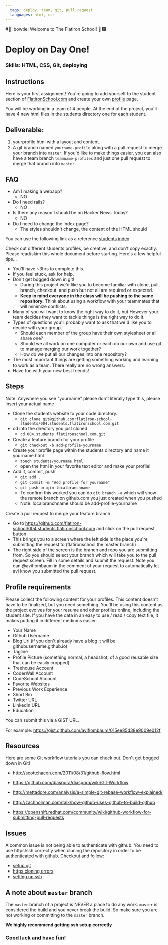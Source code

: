 ```yaml
---
  tags: deploy, team, git, pull request
  languages: html, css
---
```

#:confetti_ball: :bowtie: Welcome to The Flatiron School! :tada: :fireworks:

# Deploy on Day One!

### Skills: HTML, CSS, Git, deploying

## Instructions

Here is your first assignment! You're going to add yourself to the student section of [FlatironSchool.com](http://students.flatironschool.com) and create your own [profile](http://students.flatironschool.com/students/tiffany_peon_profile.html) page. 

You will be working in a team of 4 people.  At the end of the project, you'll have 4 new html files in the students directory one for each student.

## Deliverable:

1. yourprofile.html with a layout and content.
2. A git branch named `yourname-profile` along with a pull request to merge your branch into `master`. If you'd like to make things easier, you can also have a team branch `teamname-profiles` and just one pull request to merge that branch into `master`.

## FAQ

- Am I making a webapp?
  - NO
- Do I need rails?
  - NO
- Is there any reason I should be on Hacker News Today?
  - NO
- Do I need to change the index page?
  - The styles shouldn't change, the content of the HTML should

You can use the following link as a reference [students index](http://students.flatironschool.com/)

Check out different students profiles, be creative, and don't copy exactly.
Please read/skim this whole document before starting. Here's a few helpful tips...

- You'll have ~3hrs to complete this.
- If you feel stuck, ask for help.
- Don't get bogged down in git!
  - During this project we'd like you to become familiar with clone, pull, branch, checkout, and push but not all are required or expected.
  - **Keep in mind everyone in the class will be pushing to the same repository.**  Think about using a workflow with your teammates that will minimize conflicts.
- Many of you will want to know the right way to do it, but However your team decides they want to tackle things is the right way to do it.
- Types of questions you'll probably want to ask that we'd like you to decide with your group.
  - Should each member of the group have their own stylesheet or all share one?
  - Should we all work on one computer or each do our own and use git to manage merging our work together?
  - How do we put all our changes into one repository?
- The most important things are getting something working and learning to work as a team. There really are no wrong answers.
- Have fun with your new best friends!

## Steps

Note: Anywhere you see "yourname" please don't literally type this, please insert your actual name
- Clone the students website to your code directory.
  - `git clone git@github.com:flatiron-school-students/004.students.flatironschool.com.git`
- cd into the directory you just cloned
  - `cd 004.students.flatironschool.com.git`
- Create a feature branch for your profile
  - ```git checkout -b add-profile-yourname```
- Create your profile page within the students directory and name it yourname.html
  - ```touch students/yourname.html```
  - open the html in your favorite text editor and make your profile!
- Add it, commit, push
    - ```git add .```
    - ```git commit -m "Add profile for yourname"```
    - ```git push origin localbranchname```
    - To confirm this worked you can do ```git branch -a``` which will show the remote branch on github.com you just created when you pushed
    - Note: localbranchname should be add-profile-yourname

Create a pull request to merge your feature branch
  - Go to https://github.com/flatiron-school/004.students.flatironschool.com and click on the pull request button
  - This brings you to a screen where the left side is the place you're submitting the request to (flatironschool the master branch)
  - The right side of the screen is the branch and repo you are submitting from.  So you should select your branch which will take you to the pull request screen.  Fill in some details and submit the request.  Note you can @aviflombaum in the comment of your request to automatically let avi know you submitted the pull request.

## Profile requirements

Please collect the following content for your profiles. This content doesn't have to be finalized, but you need something. You'll be using this content as the project evolves for your resume and other profiles online, including the student site. If you have the data in an easy to use / read / copy text file, it makes putting it in different mediums easier.

- Your Name
- Github Username
- Blog Url (if you don't already have a blog it will be githubusername.github.io)
- Tagline
- Profile Picture (something normal, a headshot, of a good reusable size that can be easily cropped)
- Treehouse Account
- CoderWall Account
- CodeSchool Account
- Favorite Websites
- Previous Work Experience
- Short Bio
- Twitter URL
- LinkedIn URL
- Education

You can submit this via a GIST URL.

For example: https://gist.github.com/aviflombaum/015ee85d38e9009e012f

## Resources
Here are some Git workflow tutorials you can check out.  Don't get bogged down in Git!

- http://scottchacon.com/2011/08/31/github-flow.html

- https://github.com/diaspora/diaspora/wiki/Git-Workflow

- http://mettadore.com/analysis/a-simple-git-rebase-workflow-explained/

- http://zachholman.com/talk/how-github-uses-github-to-build-github

- https://openshift.redhat.com/community/wiki/github-workflow-for-submitting-pull-requests

## Issues

A common issue is not being able to authenticate with github. You need to use https/ssh correctly when cloning the repository in order to be authenticated with github. Checkout and follow:

- [setup git](https://help.github.com/articles/set-up-git)
- [https cloning errors](https://help.github.com/articles/https-cloning-errors)
- [setting up ssh](https://help.github.com/articles/generating-ssh-keys)

## A note about `master` branch

The `master` branch of a project is NEVER a place to do any work. `master` is considered the build and you never break the build. So make sure you are not working or committing to the `master` branch.

**We highly recommend getting ssh setup correctly**

### Good luck and have fun!
